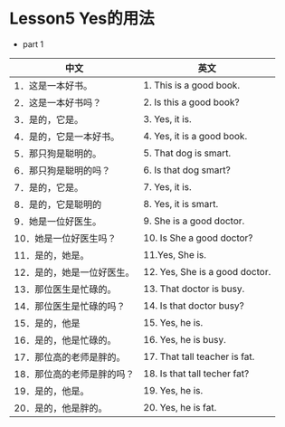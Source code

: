 # Lesson5 Yes的用法

- part 1

| 中文                       | 英文                           |
| -------------------------- | ------------------------------ |
| 1．这是一本好书。          | 1. This is a good book.        |
| 2．这是一本好书吗？        | 2. Is this a good book?        |
| 3．是的，它是。            | 3. Yes, it is.                 |
| 4．是的，它是一本好书。    | 4. Yes, it is a good book.     |
| 5．那只狗是聪明的。        | 5. That dog is smart.          |
| 6．那只狗是聪明的吗？      | 6. Is that dog smart?          |
| 7．是的，它是。            | 7. Yes, it is.                 |
| 8．是的，它是聪明的        | 8. Yes, it is smart.           |
| 9．她是一位好医生。        | 9. She is a good doctor.       |
| 10．她是一位好医生吗？     | 10. Is She a good doctor?      |
| 11．是的，她是。           | 11.Yes, She is.                |
| 12．是的，她是一位好医生。 | 12. Yes, She is a good doctor. |
| 13．那位医生是忙碌的。     | 13. That doctor is busy.       |
| 14．那位医生是忙碌的吗？   | 14. Is that doctor busy?       |
| 15．是的，他是             | 15. Yes, he is.                |
| 16．是的，他是忙碌的。     | 16. Yes, he is busy.           |
| 17．那位高的老师是胖的。   | 17. That tall teacher is fat.  |
| 18．那位高的老师是胖的吗？ | 18. Is that tall techer fat?   |
| 19．是的，他是。           | 19. Yes, he is.                |
| 20．是的，他是胖的。       | 20. Yes, he is fat.          |
